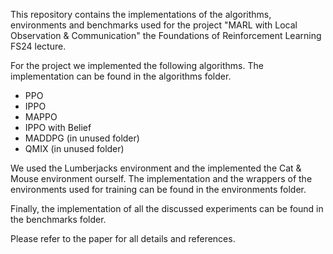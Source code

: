 This repository contains the implementations of the algorithms, environments and benchmarks used for the project "MARL with Local Observation & Communication" the Foundations of Reinforcement Learning FS24 lecture.

For the project we implemented the following algorithms. The implementation can be found in the algorithms folder.

- PPO
- IPPO
- MAPPO
- IPPO with Belief
- MADDPG (in unused folder)
- QMIX (in unused folder)

We used the Lumberjacks environment and the implemented the Cat & Mouse environment ourself. The implementation and the wrappers of the environments used for training can be found in the environments folder.

Finally, the implementation of all the discussed experiments can be found in the benchmarks folder.

Please refer to the paper for all details and references.
